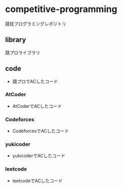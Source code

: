 # competitive-programming
競技プログラミングレポジトリ


## library
競プロライブラリ

## code
- 競プロでACしたコード

### AtCoder
- AtCoderでACしたコード

### Codeforces
- CodeforcesでACしたコード

### yukicoder
- yukicoderでACしたコード

### leetcode
- leetcodeでACしたコード